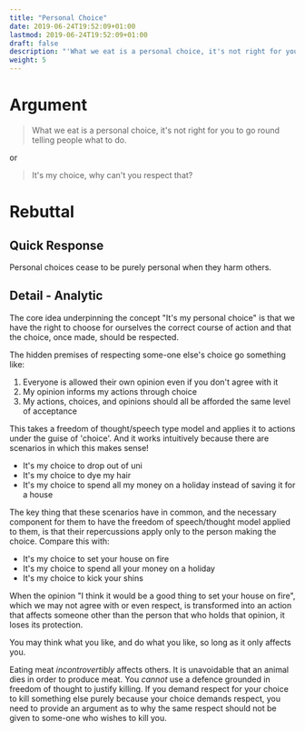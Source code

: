 ```yaml
---
title: "Personal Choice"
date: 2019-06-24T19:52:09+01:00
lastmod: 2019-06-24T19:52:09+01:00
draft: false
description: "'What we eat is a personal choice, it's not right for you to go round telling people what to do.'"
weight: 5
---
```


# Argument

> What we eat is a personal choice, it's not right for you to go round telling people what to do.

or

> It's my choice, why can't you respect that?

# Rebuttal  

## Quick Response

Personal choices cease to be purely personal when they harm others.  

## Detail - Analytic

The core idea underpinning the concept "It's my personal choice" is that we have the right to choose for ourselves the correct course of action and that the choice, once made, should be respected. 

The hidden premises of respecting some-one else's choice go something like:

1. Everyone is allowed their own opinion even if you don't agree with it 
2. My opinion informs my actions through choice
3. My actions, choices, and opinions should all be afforded the same level of acceptance

This takes a freedom of thought/speech type model and applies it to actions under the guise of 'choice'. And it works intuitively because there are scenarios in which this makes sense!

- It's my choice to drop out of uni
- It's my choice to dye my hair
- It's my choice to spend all my money on a holiday instead of saving it for a house

The key thing that these scenarios have in common, and the necessary component for them to have the freedom of speech/thought model applied to them, is that their repercussions apply only to the person making the choice. Compare this with:

- It's my choice to set your house on fire
- It's my choice to spend all your money on a holiday
- It's my choice to kick your shins

When the opinion "I think it would be a good thing to set your house on fire", which we may not agree with or even respect, is transformed into an action that affects someone other than the person that who holds that opinion, it loses its protection.  

You may think what you like, and do what you like, so long as it only affects you.

Eating meat _incontrovertibly_ affects others. It is unavoidable that an animal dies in order to produce meat. You *cannot* use a defence grounded in freedom of thought to justify killing. If you demand respect for your choice to kill something else purely because your choice demands respect, you need to provide an argument as to why the same respect should not be given to some-one who wishes to kill you.